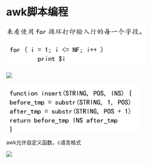 # awk脚本编程

![](/assets/importawks.png)

![](/assets/import¥.png)

![](/assets/importfun.png)

awk允许自定义函数，c语言格式

![](/assets/import＃.png)

